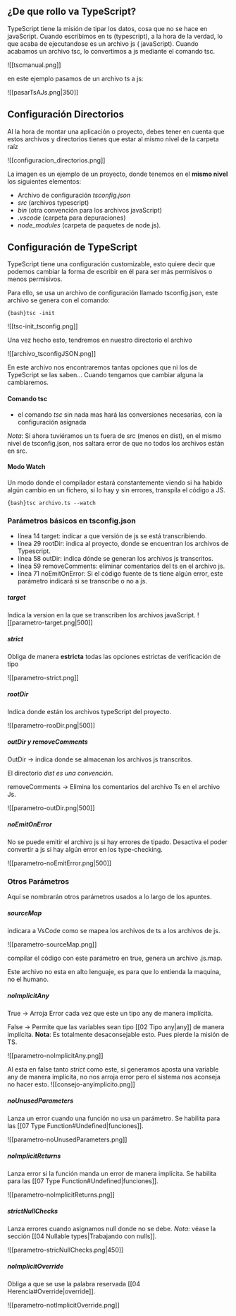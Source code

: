 
## ¿De que rollo va TypeScript? 

TypeScript tiene la misión de tipar los datos, cosa que no se hace en javaScript. Cuando escribimos en ts (typescript), a la hora de la verdad, lo que acaba de ejecutandose es un archivo js ( javaScript). Cuando acabamos un archivo tsc, lo convertimos a js mediante el comando tsc.

![[tscmanual.png]]

en este ejemplo pasamos de un archivo ts a js:

![[pasarTsAJs.png|350]]


## Configuración Directorios

Al la hora de montar una aplicación o proyecto, debes tener en cuenta que estos archivos y directorios tienes que estar al mismo nivel de la carpeta raíz

![[configuracion_directorios.png]]

La imagen es un ejemplo de un proyecto, donde tenemos en el **mismo nivel** los siguientes elementos:
- Archivo de configuración *tsconfig.json*
- *src* (archivos typescript)
- *bin* (otra convención para los archivos javaScript)
- *.vscode* (carpeta para depuraciones)
- *node_modules* (carpeta de paquetes de node.js).

## Configuración de TypeScript 

TypeScript tiene una configuración customizable, esto quiere decir que podemos cambiar la forma de escribir en él para ser más permisivos o menos permisivos. 

Para ello, se usa un archivo de configuración llamado tsconfig.json, este archivo se genera con el comando: 

`{bash}tsc -init                                                          `


![[tsc-init_tsconfig.png]]

Una vez hecho esto, tendremos en nuestro directorio el archivo 

![[archivo_tsconfigJSON.png]]

En este archivo nos encontraremos tantas opciones que ni los de TypeScript se las saben…
Cuando tengamos que cambiar alguna la cambiaremos.

#### Comando tsc

- el comando *tsc* sin nada mas hará las conversiones necesarias, con la configuración asignada

*Nota*: Si ahora tuviéramos un ts fuera de src (menos en dist), en el mismo nivel de tsconfig.json, nos saltara error de que no todos los archivos están en src.

#### Modo Watch

Un modo donde el compilador estará constantemente viendo si ha habido algún cambio en un fichero, si lo hay y sin errores, transpila el código a JS.

`{bash}tsc archivo.ts --watch`

### Parámetros básicos en tsconfig.json

- línea 14 target: indicar a que versión de js se está transcribiendo.
- línea 29 rootDir: indica al proyecto, donde se encuentran los archivos de Typescript. 
- línea 58 outDir: indica dónde se generan los archivos js transcritos.
- línea 59 removeComments: eliminar comentarios del ts en el archivo js.
- línea 71 noEmitOnError: Si el código fuente de ts tiene algún error, este parámetro indicará si se transcribe o no a js.

##### target

Indica la version en la que se transcriben los archivos javaScript.
![[parametro-target.png|500]]

##### strict

Obliga de manera **estricta** todas las opciones estrictas de verificación de tipo

![[parametro-strict.png]]

##### rootDir

Indica donde están los archivos typeScript del proyecto.

![[parametro-rooDir.png|500]]

##### outDir y removeComments

OutDir -> indica donde se almacenan los archivos js transcritos.

El directorio *dist es una convención*.

removeComments -> Elimina los comentarios del archivo Ts en el archivo Js.

![[parametro-outDir.png|500]]


##### noEmitOnError

No se puede emitir el archivo js si hay errores de tipado.
Desactiva el poder convertir a js si hay algún error en los type-checking.

![[parametro-noEmitError.png|500]]


### Otros Parámetros

Aquí se nombrarán otros parámetros usados a lo largo de los apuntes.
##### sourceMap

indicara a VsCode como se mapea los archivos de ts a los archivos de js.

![[parametro-sourceMap.png]]

compilar el código con este parámetro en true, genera un archivo .js.map.

Este archivo no esta en alto lenguaje, es para que lo entienda la maquina, no el humano.

##### noImplicitAny

True -> Arroja Error cada vez que este un tipo any de manera implícita.

False -> Permite que las variables sean tipo [[02 Tipo any|any]] de manera implícita. 
**Nota**: Es totalmente desaconsejable esto. Pues pierde la misión de TS.

![[parametro-noImplicitAny.png]]

Al esta en false tanto *strict* como este, si generamos aposta una variable any de manera implícita, no nos arroja error pero el sistema nos aconseja no hacer esto.
![[consejo-anyimplicito.png]]

##### noUnusedParameters

Lanza un error cuando una función no usa un parámetro. 
Se habilita para las [[07 Type Function#Undefined|funciones]].

![[parametro-noUnusedParameters.png]]

##### noImplicitReturns

Lanza error si la función manda un error de manera implícita.
Se habilita para las [[07 Type Function#Undefined|funciones]].

![[parametro-noImplicitReturns.png]]

##### strictNullChecks

Lanza errores cuando asignamos null donde no se debe.
*Nota*: véase la sección [[04 Nullable types|Trabajando con nulls]]. 

![[parametro-stricNullChecks.png|450]]


##### noImplicitOverride

Obliga a que se use la palabra reservada [[04 Herencia#Override|override]].


![[parametro-notImplicitOverride.png]]